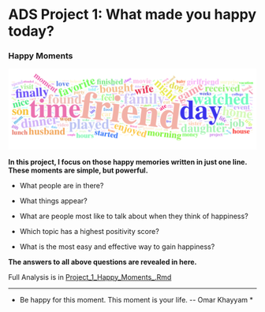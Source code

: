 # ADS Project 1: What made you happy today?

### Happy Moments

![wrodcloud](../figs/wordcloud.png)

**In this project, I focus on those happy memories written in just one line. These moments are simple, but powerful.** 

* What people are in there? 

* What things appear? 

* What are people most like to talk about when they think of happiness?

* Which topic has a highest positivity score?

* What is the most easy and effective way to gain happiness?

**The answers to all above questions are revealed in here.**

Full Analysis is in [Project_1_Happy_Moments_.Rmd](/doc/Project_1_Happy_Moments_.Rmd)


******
* Be happy for this moment. This moment is your life. -- Omar Khayyam * 




